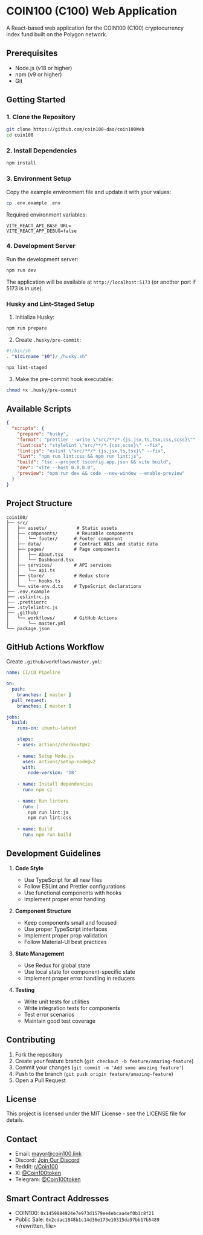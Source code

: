 # COIN100 (C100) Web Application

A React-based web application for the COIN100 (C100) cryptocurrency index fund built on the Polygon network.

## Prerequisites

- Node.js (v18 or higher)
- npm (v9 or higher)
- Git

## Getting Started

### 1. Clone the Repository

```bash
git clone https://github.com/coin100-dao/coin100Web
cd coin100
```

### 2. Install Dependencies

```bash
npm install
```

### 3. Environment Setup

Copy the example environment file and update it with your values:

```bash
cp .env.example .env
```

Required environment variables:
```env
VITE_REACT_API_BASE_URL=
VITE_REACT_APP_DEBUG=false
```

### 4. Development Server

Run the development server:

```bash
npm run dev
```

The application will be available at `http://localhost:5173` (or another port if 5173 is in use).

### Husky and Lint-Staged Setup

1. Initialize Husky:
```bash
npm run prepare
```

2. Create `.husky/pre-commit`:
```bash
#!/bin/sh
. "$(dirname "$0")/_/husky.sh"

npx lint-staged
```

3. Make the pre-commit hook executable:
```bash
chmod +x .husky/pre-commit
```

## Available Scripts

```json
{
  "scripts": {
    "prepare": "husky",
    "format": "prettier --write \"src/**/*.{js,jsx,ts,tsx,css,scss}\"",
    "lint:css": "stylelint \"src/**/*.{css,scss}\" --fix",
    "lint:js": "eslint \"src/**/*.{js,jsx,ts,tsx}\" --fix",
    "lint": "npm run lint:css && npm run lint:js",
    "build": "tsc --project tsconfig.app.json && vite build",
    "dev": "vite --host 0.0.0.0",
    "preview": "npm run dev && code --new-window --enable-preview"
  }
}
```

## Project Structure

```
coin100/
├── src/
│   ├── assets/           # Static assets
│   ├── components/       # Reusable components
│   │   └── footer/      # Footer component
│   ├── data/            # Contract ABIs and static data
│   ├── pages/           # Page components
│   │   ├── About.tsx
│   │   └── Dashboard.tsx
│   ├── services/        # API services
│   │   └── api.ts
│   ├── store/           # Redux store
│   │   └── hooks.ts
│   └── vite-env.d.ts    # TypeScript declarations
├── .env.example
├── .eslintrc.js
├── .prettierrc
├── .stylelintrc.js
├── .github/
│   └── workflows/       # GitHub Actions
│       └── master.yml
└── package.json
```

## GitHub Actions Workflow

Create `.github/workflows/master.yml`:

```yaml
name: CI/CD Pipeline

on:
  push:
    branches: [ master ]
  pull_request:
    branches: [ master ]

jobs:
  build:
    runs-on: ubuntu-latest

    steps:
    - uses: actions/checkout@v2
    
    - name: Setup Node.js
      uses: actions/setup-node@v2
      with:
        node-version: '18'
        
    - name: Install dependencies
      run: npm ci
      
    - name: Run linters
      run: |
        npm run lint:js
        npm run lint:css
        
    - name: Build
      run: npm run build
```

## Development Guidelines

1. **Code Style**
   - Use TypeScript for all new files
   - Follow ESLint and Prettier configurations
   - Use functional components with hooks
   - Implement proper error handling

2. **Component Structure**
   - Keep components small and focused
   - Use proper TypeScript interfaces
   - Implement proper prop validation
   - Follow Material-UI best practices

3. **State Management**
   - Use Redux for global state
   - Use local state for component-specific state
   - Implement proper error handling in reducers

4. **Testing**
   - Write unit tests for utilities
   - Write integration tests for components
   - Test error scenarios
   - Maintain good test coverage

## Contributing

1. Fork the repository
2. Create your feature branch (`git checkout -b feature/amazing-feature`)
3. Commit your changes (`git commit -m 'Add some amazing feature'`)
4. Push to the branch (`git push origin feature/amazing-feature`)
5. Open a Pull Request

## License

This project is licensed under the MIT License - see the LICENSE file for details.

## Contact

- Email: mayor@coin100.link
- Discord: [Join Our Discord](https://discord.com/channels/1318664310490398770/1318664310490398773)
- Reddit: [r/Coin100](https://www.reddit.com/r/Coin100)
- X: [@Coin100token](https://x.com/Coin100token)
- Telegram: [@Coin100token](https://t.me/coin100token)

## Smart Contract Addresses

- COIN100: `0x1459884924e7e973d1579ee4ebcaa4ef0b1c8f21`
- Public Sale: `0x2cdac1848b1c14d36e173e10315da97bb17b5489`
</rewritten_file>